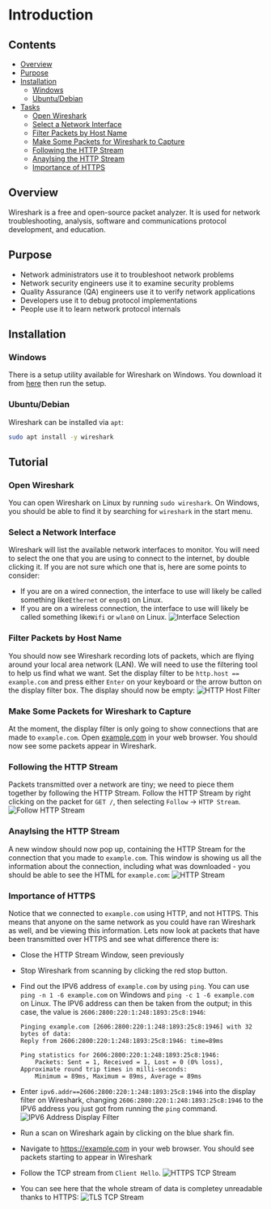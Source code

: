<!--PROPS
{
    "estTime": 15,
    "software": [
        {
            "name": "Wireshark",
            "version": "3.0.3",
            "platform": "windows",
            "downloadURL": "https://1.na.dl.wireshark.org/win64/Wireshark-win64-{{VERSION}}.exe"
        }
    ]
}
-->

# Introduction



<!--TOC_START-->
## Contents
- [Overview](#overview)
- [Purpose](#purpose)
- [Installation](#installation)
	- [Windows](#windows)
	- [Ubuntu/Debian](#ubuntudebian)
- [Tasks](#tasks)
	- [Open Wireshark](#open-wireshark)
	- [Select a Network Interface](#select-a-network-interface)
	- [Filter Packets by Host Name](#filter-packets-by-host-name)
	- [Make Some Packets for Wireshark to Capture](#make-some-packets-for-wireshark-to-capture)
	- [Following the HTTP Stream](#following-the-http-stream)
	- [Anaylsing the HTTP Stream](#anaylsing-the-http-stream)
	- [Importance of HTTPS](#importance-of-https)

<!--TOC_END-->
## Overview
Wireshark is a free and open-source packet analyzer.
It is used for network troubleshooting, analysis, software and communications protocol development, and education.

## Purpose
- Network administrators use it to troubleshoot network problems
- Network security engineers use it to examine security problems
- Quality Assurance (QA) engineers use it to verify network applications
- Developers use it to debug protocol implementations
- People use it to learn network protocol internals

## Installation

### Windows
There is a setup utility available for Wireshark on Windows.
You download it from [here](https://1.na.dl.wireshark.org/win64/Wireshark-win64-3.0.3.exe) then run the setup.

### Ubuntu/Debian
Wireshark can be installed via `apt`:
```bash
sudo apt install -y wireshark
```

## Tutorial

### Open Wireshark
You can open Wireshark on Linux by running `sudo wireshark`. On Windows, you should be able to find it by searching for `wireshark` in the start menu.

### Select a Network Interface
Wireshark will list the available network interfaces to monitor.
You will need to select the one that you are using to connect to the internet, by double clicking it.
If you are not sure which one that is, here are some points to consider:
- If you are on a wired connection, the interface to use will likely be called something like`Ethernet` or `enps01` on Linux.
- If you are on a wireless connection, the interface to use will likely be called something like`Wifi` or `wlan0` on Linux.
![Interface Selection](https://lh3.googleusercontent.com/WF_XlRG_wy53COd3ZSCBeOTogdCo4xICsjXqfjlR2Qyc3jKDLZ3ZHEigcOB5uzL0JloQTR8R16uN6HoFYAaCW9KVmNH4zh8VMI2e08kiM_9c9mUXClcKgNJtE3bF0n8mWdbEmAgEjOsVFFclthV-fyWvTGdI9uAc1itWzr3C4so10fY4m9OFfaJFgLnMZGZJLbbwsMwCrg910ceY74CF1L4ihdSq8mVlpGen6qeyFUAdgch3ZiC0s-n5gp3NRm9r0VkVtndy6Fp6uT0uvPKQnRjjgqfi2GvlWLAz0RomX_kCSMPRw42qi2DpA7rtCTkG4QvJNvOgIe5_pU9gagq_bUbAfo66rT_kd_qMmIgV9tvaQ0X-Wcizk9QSBDUttxmduzkwWJ3Fpei8_V0shNnLMS5eH9RnqgOZwNMdSVq6bYOWFl26IbVFqeftpi5RLlClUNx0VhxLZklLUgzMRuBIn2yWyPU4mi18SFL_C0M_cK6A0-EZFi-cv2W1VRUTOAFAEMp_N8PIwkmkXDQSXdWT7ZhsWqCBK_8pZLJFJooK3DOnntcd1Ac7fN-lNEukWV27lx6EtEiNFuST_HK_N4n79fxy6FIM8-SeVk3cLGqy_1F6BSZ4D83dQcHvrj7jymKZ4gGE2nGp5wuFFD1H2aS3Q1h1tgWA4HaIjcwnEl9X8dU4MTEQTRA5TPEltTPmf-wOrH9KjbisUkogSUh1kNQhN2JrfYbAgxHWzC8eKOWHTsTkiFbl=w903-h417-no)

### Filter Packets by Host Name
You should now see Wireshark recording lots of packets, which are flying around your local area network (LAN).
We will need to use the filtering tool to help us find what we want.
Set the display filter to be `http.host == example.com` and press either `Enter` on your keyboard or the arrow button on the display filter box.
The display should now be empty:
![HTTP Host Filter](https://lh3.googleusercontent.com/jAWTt1VhcdQ6bvsVHcENGHj6EjZVOeHKwJ4zGbK_6tMArVh6_ha3xxl2TxhxpBOoPK36zJ6CxBjVcAhnPDNfp6LVPhJNDSZgu_t66PgY5xw0mhvg006dqHY5DPBmPIk7dM9XZsDQVuikV7O_PUvzuuaWwHG7HHOznHhhSohzHEpM1lNrruM_AKu5jVjZMnHM31bWiAPFOWQIuNsIzoU6fob_RtKhMcHaGMUkEDyWwssv7LEgRft9l13j_L5jn8dafPp-s_STdC5zcvxhbcUY-HmO3ItudInfke6Hc1AdosHjASorACYWzixUz1XonP_SRHdtzrOMWDuCusnpYc56U9tjxANWBrRcoQN6g8QEAFyovib9oKDNcwLJao2wkXrbpUwVPQwiMscc4N6YQ22DjFfwCdoJn6Mob3DkRHwnVMh5yMdhWIXSveLEDVRF9aXHMpFmePavA5-qzPU0BelaNqrAEJ239NjXRi0GNY2HZiFEDL7yUzlh9hjGaDkOMN_GFNTcJKh1_OJJIIs1sas-7nsw3iPq3A6lxM9AAAxK1fTeKedwVqPt2w7mTAa-GJ1mitaGqygGOo8aVM-SQkAuWp7tDwdl1_2B_1S2I7F-QvF4s4Fw_xzxkQaiKWd6wpgb6Ry3-EIahtHE4VOq6SRRM89yCmaqqCKcoHrx9ce6Q5uv96vMB0ilthdUFZwv090i_fKQjleN3ZQFqqLIR4iS2n6jgUYka1_6fZfleI72QjmWjn4F=w929-h417-no)

### Make Some Packets for Wireshark to Capture
At the moment, the display filter is only going to show connections that are made to `example.com`.
Open [example.com](http://example.com) in your web browser.
You should now see some packets appear in Wireshark.

### Following the HTTP Stream
Packets transmitted over a network are tiny; we need to piece them together by following the HTTP Stream.
Follow the HTTP Stream by right clicking on the packet for `GET /`, then selecting `Follow` -> `HTTP Stream`.
![Follow HTTP Stream](https://lh3.googleusercontent.com/aazYyiTkX-uH1qTJx4KZefs6iw_dDN68kZVCSxSHmOFXltX30pr4pbxknrWW2fxzpaCiOqE-9LRY2zC8fvpjHKYks9mJB4BL2M_ZoeZl7RS6GhqkMGAQ-sx-qTJsH0Iga4g_-yjfceCYaCi3oex9wrr3JoDImLURyO95zp4yYT8N6x8tlOJFGNSljO5ag5oqEvyMeYx0Nsrr-RtoPZwV0oHN5ds9bZ9TGXHmXCzNpxQi-RJnCDnqE_IK1gf6V0RPPfQeLn4k_IUY-Vbmzov4bs0WjI3vUInCNznRYfQdPnO9jl3C18U39s4a0lsM-HRw0qdaFWgJGgvvn9ft_OY1qFn_cS08QjM3Q1E19pYJIQSIEnBFWSvES-UXeQ7XY5iFBjYu-igPnPL9_HopB97J98_svT-OAaUDGFG6MPBjyFT65L7OH_ed3cODr28SzVxLrbCYOo4U90-JG42YBjxnJw8mdbM0-KKuqOxDpRh19kgRveRbVC_gFs8M8fzFbq4zT_A2OEKQnEDqSxk0Wt7cfw2LeeVGZRKt6uaUQ2HcWcNefZCKSq4gRaZMfEjJUE1xod33dlxK95r3C-goFEOqY_ZTrS4e4F3degkRsI4OngO-G_VbJB1T6VZIPDcEOl9yePeNC_oGa4-920Cvw9HrbABo2ucNmTKxcgTuYT7yVFrik3YC7KnQa8-gtpwPnLjXK35B2yb3taEhOYHMumpmQBaJFh1oVA9BkCio8aWM25LVpQo2=w927-h522-no)

### Anaylsing the HTTP Stream
A new window should now pop up, containing the HTTP Stream for the connection that you made to `example.com`.
This window is showing us all the information about the connection, including what was downloaded - you should be able to see the HTML for `example.com`:
![HTTP Stream](https://lh3.googleusercontent.com/sSh_JjuzZFgGO1YgJc68SbrDTKWQvW7Hd7gQVw918Po-Bx0Bv3hGtRp2hatutIp1JVMou2FKkiGmI2IaIOLF5vJMwWMt2fb7PkeVEWSwgt9ZHOx1Nn8cAL3sRvLxhSj0FYqLvuCrobkhR1mS64c-svzh9WMpFSx7o2ibZmET54faQgvW0O_X7DRw0YNonv8t9YUEj1cUeJC6GTn5L-0oQZXeR21OqAWFzg1PgIkgGwbjxxdBu4vCjj-jzPlxWnmCyjVLXzkpaqpBec7XckPFajR67oNSSyr9fkj0SXQJ1fh4t7wr2zc-wkCkS7tz4n6atsS0e-b4u2kqkOKUgqMfV75Dt659b3kp_EnGP4SpMESaEvqeJdDbV51aREXqgvUWRwbn2Ztp11PjxNts7LvV5e_pzC8YjnnYFVTSKiVMo83VDNgcPqj2rTS9D7D3zl3fgpmbkfHKC4IzIq8sCzc9XuB54VR8cERHZNrc7Qd9hie63XvWGm7TO-dprcEWCenhL0jUqDkSKGppSfgi4B7cYNIROwu0VxOcV6MvJMAZI-peC0ruKDYldFERwEeQRRMdcwsq0welc_3Yd7y_rJ-F0-BYa8nbw0UGGqSv5fvgH1pL5ldWDZ11sV1n6WkmeH5wMVFmN_Tg_gd0GKVLYo0X5nkBix0G4DoGRC9xaVmtWdDfW--1lS4Rlgt5fZbrle_v2pLbOcpMLG3E8Lt1S05OnuX50Kelf_bXfrUYA9noSqv7WEza=w868-h1118-no)

### Importance of HTTPS
Notice that we connected to `example.com` using HTTP, and not HTTPS.
This means that anyone on the same network as you could have ran Wireshark as well, and be viewing this information.
Lets now look at packets that have been transmitted over HTTPS and see what difference there is:
- Close the HTTP Stream Window, seen previously
- Stop Wireshark from scanning by clicking the red stop button.
- Find out the IPV6 address of `example.com` by using `ping`. You can use `ping -n 1 -6 example.com` on Windows and `ping -c 1 -6 example.com` on Linux. The IPV6 address can then be taken from the output; in this case, the value is `2606:2800:220:1:248:1893:25c8:1946`:

    ```text
    Pinging example.com [2606:2800:220:1:248:1893:25c8:1946] with 32 bytes of data:
    Reply from 2606:2800:220:1:248:1893:25c8:1946: time=89ms
    
    Ping statistics for 2606:2800:220:1:248:1893:25c8:1946:
        Packets: Sent = 1, Received = 1, Lost = 0 (0% loss),
    Approximate round trip times in milli-seconds:
        Minimum = 89ms, Maximum = 89ms, Average = 89ms
    ```
- Enter `ipv6.addr==2606:2800:220:1:248:1893:25c8:1946` into the display filter on Wireshark, changing `2606:2800:220:1:248:1893:25c8:1946` to the IPV6 address you just got from running the `ping` command.
    ![IPV6 Address Display Filter](https://lh3.googleusercontent.com/JwQQm8tcKqO7O9W5XhHUomKQgl59fbQpa5_MtT6d-jklXfGO1Go5uikSU82a5NOIDamYdea_yBsRDSk6CXLyJHevarWOxb2LewhlScB52hBTvh3XykJNzGU9_VDAtCMPChpgovnbqbcZtE-aprfJWZ_vqmW11TJE7bspKRaDcNsyXQ8invnL8VO99WC3sYAX3vYagUBSY7AqB32tjNu_OBgUEkIq9BaPRnVK4heppD0ORpdMQieOK_lHnCmS0wM3rI7tNI4K5PGDIZAK9dlE5i_REbbR1U7_r_mN8fQJ89gUu-JYFMR5rEOWQ81KGOpwKG98If2JMvjO8Kfedu3RCKfZ1F07fehlI19V_zhm47U8LzUI8okSpcfoGb1WWQPsAQNklV9slZuD6qZN4Fvqjc1KliB0LBf0QAZWfGMTyEkqnht73azX4HFVjITt-RDAEbKExyVLVYTylnkKHkDkN72ggCG8ux-mP5G3gNr4GlzhsT1nIO2La7oxZflOKG37MHqvFiXPsvEKwZjX4lVD72iIwygYl9zrgC-rD9stv0RO5T9Zoe1twB6PZ6uKneZcedkr2lBfiapDZhlaRVjaO3FVmha9tGDyTAEntQVOxXaNacC5p5ibfsxavOEMRxLWq3HEd_Cn2NXqXptKnGXCyD8ow1dQrnRMKgHJJ9gqP51fYZm5DQBfs6b2KM5eio__thqSL4pzDiTa4BxZWfi8NAU7hN8TD50bXTCGWYc8AgMSlAxL=w810-h22-no)
- Run a scan on Wireshark again by clicking on the blue shark fin.
- Navigate to https://example.com in your web browser. You should see packets starting to appear in Wireshark
- Follow the TCP stream from `Client Hello`.
![HTTPS TCP Stream](https://lh3.googleusercontent.com/2GEtYKYbiUn28ilXzLTkIcYJQ64c6oeeadNzlPj6Ocd28RYOolJZ1IZjTeLXgVyxp1s0j4aIhfER6N8QDfNhxyuwcOlhqZxf5LxMeWATNodt7gDRQgx59GWOF-fej8eMsjc_LV3vidR0DV9mwsaiVT2XYtPkNoXLT03a0NJJ9ZGqF2Aw66lpXGkxQ0fekBkZpMs_Kq9sRqd9ze6aX4ewN5TwOirVFA7Gct5Vjlv2uwDZcyslRQqi8FGn4U87R6O4hVrG8NY6API9G8yG8lgbd-l_PeDyIsHIAvCtvMVXhgem-RvjeGvI9udEBrCZtaLGj_PFs85tpcNOBqFJ6TKz3ebbzQQKXvm5Pc6JZ5IOLcWMfGzOoyHTMxEYMxG-0yfmWs-QLbCSrUeYB0AO7Ca5PAa3ECNbps1bNcdCdc7nqDDQ2dhXgQH-CiSnccY3MpvYjJeP2nSvCQvyWi_hN0buPma1rHgD85lhSw94SPff0alkVqn4C5KaEJohWsfJP7ONi8wmWPiBV9ztZzuzL0RpZwQtkJXKhFPLDS77ZGhb5uihc7Yzb8a6IP9y-e5cWEyfc7kDYIoevQPyHocLV5wQfyvL53sRrLgjqaYpOQGaTJrEMRaGKS_6BhYPcRsIdoibwbpcZUV9RKZLGX1yOTRroFoijmUddUHjF3DQ9KN68p75qqL5CsZFrP1ilf3KZJoSUIhDNid-lAa47_blvoxHL7WrFWpymh-gSa03XdrKFEHaaNaG=w910-h650-no)
- You can see here that the whole stream of data is completey unreadable thanks to HTTPS:
![TLS TCP Stream](https://lh3.googleusercontent.com/haTm06zIEFxpct3_dO1TcAMAsyUuAXF36Hi5adCHcFlMRRI08rjDj94pElyD-VcLilTh6Ua-WgtSbvakl9w5x66KU-Gub17piBEjoB-z8gZO42ceIQxDdArED2SCiCgjgSA4Bv2lS9qeqeNz4AZ-cuaB_xTMP7eMEXg8L3wQ_zyDCrhbQuTIpkXN1LzimyoTZFrXgwjTV173aQjnkaLsc528_z1qqKAUgO-_txeQTv_u11e-fTsFHfA64yTjxZUtF6huzRqVnC1Nq7rPbKjaAolNLydCQaM7b8UXF-sctBAGrmIhpOo2SapojZUFa9j3IOOT91esdZOwnIZnwKAV1HYqf3aGKtgEGP5pIwXSZ9eeqlBQ2Zricbe_oLNLT4jYLsyEde66oARoQy8IbufalZhgm0_tTWp7vSlRO2VU7uxc3asdLdGRQx9aWAqK7IZqA0RjdnTCySU2taMnbhLrE90V6Cu7B1aBAwxqmNAddSAAAZGzGQPvLkuMeexbX7qb26pqQ_ESHsE2fBceKUslGn4t1LyYBAa8P79gEQ-0k5YKMmh3-hZnmPX8AoODBp3Gwawkq332Brw3q9vhwkBWspP7mBHASEuQi13RaoszOh0tXkrdQGjMCGmKP46l8BqDrV_vaXuvbm-r-d_EpGLIdPz4ql86PF0z6PSpI5gpC57zoKEBiurq8iMIMEZsFnbzWhAph4FwASuaSb_AHOco5Q0taramX1mTaxh8EAyrdqSSeMbp=w865-h1116-no)
